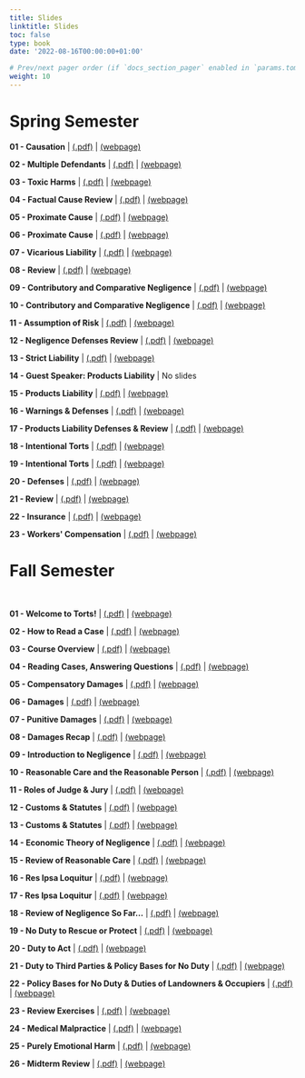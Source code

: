 ```yaml
---
title: Slides
linktitle: Slides
toc: false
type: book
date: '2022-08-16T00:00:00+01:00'

# Prev/next pager order (if `docs_section_pager` enabled in `params.toml`)
weight: 10
---
```

# Spring Semester

**01 - Causation** | [(.pdf)](/../../torts2023-material/slides/01-causation.pdf) | [(webpage)](/../../torts2023-material/slides/s01-causation)

**02 - Multiple Defendants** | [(.pdf)](/../../torts2023-material/slides/02-multiple.pdf) | [(webpage)](/../../torts2023-material/slides/s02-multiple)

**03 - Toxic Harms** | [(.pdf)](/../../torts2023-material/slides/03-toxic.pdf) | [(webpage)](/../../torts2023-material/slides/s03-toxic)

**04 - Factual Cause Review** | [(.pdf)](/../../torts2023-material/slides/04-review.pdf) | [(webpage)](/../../torts2023-material/slides/s04-review)

**05 - Proximate Cause** | [(.pdf)](/../../torts2023-material/slides/05-proximate.pdf) | [(webpage)](/../../torts2023-material/slides/s05-proximate)

**06 - Proximate Cause** | [(.pdf)](/../../torts2023-material/slides/06-proximate.pdf) | [(webpage)](/../../torts2023-material/slides/s06-proximate)

**07 - Vicarious Liability** | [(.pdf)](/../../torts2023-material/slides/07-vicarious.pdf) | [(webpage)](/../../torts2023-material/slides/s07-vicarious)

**08 - Review** | [(.pdf)](/../../torts2023-material/slides/08-review.pdf) | [(webpage)](/../../torts2023-material/slides/s08-review)

**09 - Contributory and Comparative Negligence** | [(.pdf)](/../../torts2023-material/slides/09-comp.pdf) | [(webpage)](/../../torts2023-material/slides/s09-comp)

**10 - Contributory and Comparative Negligence** | [(.pdf)](/../../torts2023-material/slides/10-comp.pdf) | [(webpage)](/../../torts2023-material/slides/s10-comp)

**11 - Assumption of Risk** | [(.pdf)](/../../torts2023-material/slides/11-aor.pdf) | [(webpage)](/../../torts2023-material/slides/s11-aor)

**12 - Negligence Defenses Review** | [(.pdf)](/../../torts2023-material/slides/12-review.pdf) | [(webpage)](/../../torts2023-material/slides/s12-review)

**13 - Strict Liability** | [(.pdf)](/../../torts2023-material/slides/13-strict.pdf) | [(webpage)](/../../torts2023-material/slides/s13-strict)

**14 - Guest Speaker: Products Liability** | No slides

**15 - Products Liability** | [(.pdf)](/../../torts2023-material/slides/15-products.pdf) | [(webpage)](/../../torts2023-material/slides/s15-products)

**16 - Warnings & Defenses** | [(.pdf)](/../../torts2023-material/slides/16-products.pdf) | [(webpage)](/../../torts2023-material/slides/s16-products)

**17 - Products Liability Defenses & Review** | [(.pdf)](/../../torts2023-material/slides/17-products.pdf) | [(webpage)](/../../torts2023-material/slides/s17-products)

**18 - Intentional Torts** | [(.pdf)](/../../torts2023-material/slides/18-intent.pdf) | [(webpage)](/../../torts2023-material/slides/s18-intent)

**19 - Intentional Torts** | [(.pdf)](/../../torts2023-material/slides/19-intent.pdf) | [(webpage)](/../../torts2023-material/slides/s19-intent)

**20 - Defenses** | [(.pdf)](/../../torts2023-material/slides/20-defenses.pdf) | [(webpage)](/../../torts2023-material/slides/s20-defenses)

**21 - Review** | [(.pdf)](/../../torts2023-material/slides/21-review.pdf) | [(webpage)](/../../torts2023-material/slides/s21-review)

**22 - Insurance** | [(.pdf)](/../../torts2023-material/slides/22-insurance.pdf) | [(webpage)](/../../torts2023-material/slides/s22-insurance)

**23 - Workers' Compensation** | [(.pdf)](/../../torts2023-material/slides/23-workers.pdf) | [(webpage)](/../../torts2023-material/slides/s23-workers)

# Fall Semester

<br>

**01 - Welcome to Torts!** | [(.pdf)](/../../torts2023-material/slides/01-welcome-to-torts.pdf) | [(webpage)](/../../torts2023-material/slides/01-welcome-to-torts)

**02 - How to Read a Case** | [(.pdf)](/../../torts2023-material/slides/02-how-to-read-a-case.pdf) | [(webpage)](/../../torts2023-material/slides/f02-how-to-read-a-case)

**03 - Course Overview** | [(.pdf)](/../../torts2023-material/slides/03-course-overview.pdf) | [(webpage)](/../../torts2023-material/slides/f03-course-overview)

**04 - Reading Cases, Answering Questions** | [(.pdf)](/../../torts2023-material/slides/04-reading-cases.pdf) | [(webpage)](/../../torts2023-material/slides/f04-reading-cases)

**05 - Compensatory Damages** | [(.pdf)](/../../torts2023-material/slides/05-compensatory-damages.pdf) | [(webpage)](/../../torts2023-material/slides/f05-compensatory-damages)

**06 - Damages** | [(.pdf)](/../../torts2023-material/slides/06-damages.pdf) | [(webpage)](/../../torts2023-material/slides/f06-damages)

**07 - Punitive Damages** | [(.pdf)](/../../torts2023-material/slides/07-punitive-damages.pdf) | [(webpage)](/../../torts2023-material/slides/f07-punitive-damages)

**08 - Damages Recap** | [(.pdf)](/../../torts2023-material/slides/08-damages-recap.pdf) | [(webpage)](/../../torts2023-material/slides/f08-damages-recap)

**09 - Introduction to Negligence** | [(.pdf)](/../../torts2023-material/slides/09-negligence.pdf) | [(webpage)](/../../torts2023-material/slides/f09-negligence)

**10 - Reasonable Care and the Reasonable Person** | [(.pdf)](/../../torts2023-material/slides/10-reasonable-person.pdf) | [(webpage)](/../../torts2023-material/slides/f10-reasonable-person)

**11 - Roles of Judge & Jury** | [(.pdf)](/../../torts2023-material/slides/11-judge-jury.pdf) | [(webpage)](/../../torts2023-material/slides/f11-judge-jury)

**12 - Customs & Statutes** | [(.pdf)](/../../torts2023-material/slides/12-customs-statutes.pdf) | [(webpage)](/../../torts2023-material/slides/f12-customs-statutes)

**13 - Customs & Statutes** | [(.pdf)](/../../torts2023-material/slides/13-statutes.pdf) | [(webpage)](/../../torts2023-material/slides/f13-statutes)

**14 - Economic Theory of Negligence** | [(.pdf)](/../../torts2023-material/slides/14-economic.pdf) | [(webpage)](/../../torts2023-material/slides/f14-economic)

**15 - Review of Reasonable Care** | [(.pdf)](/../../torts2023-material/slides/15-review.pdf) | [(webpage)](/../../torts2023-material/slides/f15-review)

**16 - Res Ipsa Loquitur** | [(.pdf)](/../../torts2023-material/slides/16-res-ipsa.pdf) | [(webpage)](/../../torts2023-material/slides/f16-res-ipsa)

**17 - Res Ipsa Loquitur** | [(.pdf)](/../../torts2023-material/slides/17-res-ipsa.pdf) | [(webpage)](/../../torts2023-material/slides/f17-res-ipsa)

**18 - Review of Negligence So Far…** | [(.pdf)](/../../torts2023-material/slides/18-review.pdf) | [(webpage)](/../../torts2023-material/slides/f18-review)

**19 - No Duty to Rescue or Protect** | [(.pdf)](/../../torts2023-material/slides/19-no-duty.pdf) | [(webpage)](/../../torts2023-material/slides/f19-no-duty)

**20 - Duty to Act** | [(.pdf)](/../../torts2023-material/slides/20-duty-to-act.pdf) | [(webpage)](/../../torts2023-material/slides/f20-duty-to-act)

**21 - Duty to Third Parties & Policy Bases for No Duty** | [(.pdf)](/../../torts2023-material/slides/21-3rd-party-policy.pdf) | [(webpage)](/../../torts2023-material/slides/f21-3rd-party-policy)

**22 - Policy Bases for No Duty & Duties of Landowners & Occupiers** | [(.pdf)](/../../torts2023-material/slides/22-landowner.pdf) | [(webpage)](/../../torts2023-material/slides/f22-landowner)

**23 - Review Exercises** | [(.pdf)](/../../torts2023-material/slides/23-review.pdf) | [(webpage)](/../../torts2023-material/slides/f23-review)

**24 - Medical Malpractice** | [(.pdf)](/../../torts2023-material/slides/24-medical-malpractice.pdf) | [(webpage)](/../../torts2023-material/slides/f24-medical-malpractice)

**25 - Purely Emotional Harm** | [(.pdf)](/../../torts2023-material/slides/25-nied.pdf) | [(webpage)](/../../torts2023-material/slides/f25-nied)

**26 - Midterm Review** | [(.pdf)](/../../torts2023-material/slides/26-midterm.pdf) | [(webpage)](/../../torts2023-material/slides/f26-midterm)